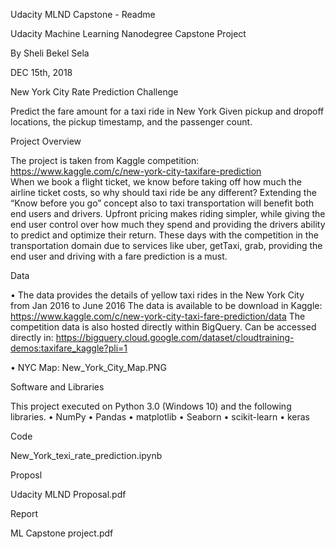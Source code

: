 Udacity MLND Capstone - Readme

Udacity Machine Learning Nanodegree Capstone Project

By Sheli Bekel Sela

DEC 15th, 2018

New York City Rate Prediction Challenge

Predict the fare amount for a taxi ride in New York Given pickup and dropoff locations, the pickup timestamp, and the passenger count.


Project Overview

The project is taken from Kaggle competition:  https://www.kaggle.com/c/new-york-city-taxifare-prediction  
When we book a flight ticket, we know before taking off how much the airline ticket costs, so why should taxi ride be any different? Extending the “Know before you go” concept also to taxi transportation will benefit both end users and drivers. Upfront pricing makes riding simpler, while giving the end user control over how much they spend and providing the drivers ability to predict and optimize their return. These days with the competition in the transportation domain due to services like uber, getTaxi, grab, providing the end user and driving with a fare prediction is a must. 


Data

•	The data provides the details of yellow taxi rides in the New York City from Jan 2016 to June 2016 The data is available to be download in Kaggle: https://www.kaggle.com/c/new-york-city-taxi-fare-prediction/data The competition data is also hosted directly within BigQuery. Can be accessed directly in: https://bigquery.cloud.google.com/dataset/cloudtraining-demos:taxifare_kaggle?pli=1 

•	NYC Map: New_York_City_Map.PNG


Software and Libraries

This project executed on Python 3.0 (Windows 10) and the following libraries.
•	NumPy
•	Pandas
•	matplotlib 
•	Seaborn 
•	scikit-learn 
•	keras


Code

New_York_texi_rate_prediction.ipynb


Proposl

Udacity MLND Proposal.pdf


Report 

ML Capstone project.pdf



